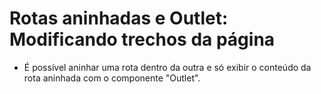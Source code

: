 # Rotas aninhadas e Outlet: Modificando trechos da página

- É possível aninhar uma rota dentro da outra e só exibir o conteúdo da rota aninhada com o componente "Outlet".
